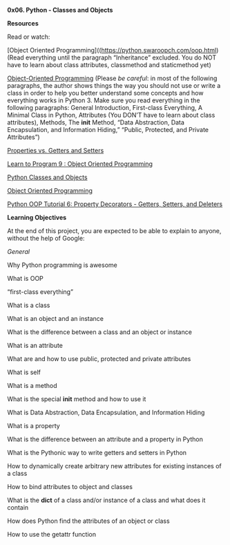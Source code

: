 **0x06. Python - Classes and Objects**

**Resources**

Read or watch:

[Object Oriented Programming]((https://python.swaroopch.com/oop.html)(Read everything until the paragraph “Inheritance” excluded. You do NOT have to learn about class attributes, classmethod and staticmethod yet)

[Object-Oriented Programming](https://python-course.eu/oop/object-oriented-programming.php) (Please *be careful*: in most of the following paragraphs, the author shows things the way you should not use or write a class in order to help you better understand some concepts and how everything works in Python 3. Make sure you read everything in the following paragraphs: General Introduction, First-class Everything, A Minimal Class in Python, Attributes (You DON’T have to learn about class attributes), Methods, The __init__ Method, “Data Abstraction, Data Encapsulation, and Information Hiding,” “Public, Protected, and Private Attributes”)

[Properties vs. Getters and Setters](https://python-course.eu/oop/properties-vs-getters-and-setters.php)

[Learn to Program 9 : Object Oriented Programming](https://www.youtube.com/watch?v=1AGyBuVCTeE)

[Python Classes and Objects](https://www.youtube.com/watch?v=apACNr7DC_s)

[Object Oriented Programming](https://www.youtube.com/watch?v=-DP1i2ZU9gk)

[Python OOP Tutorial 6: Property Decorators - Getters, Setters, and Deleters](https://www.youtube.com/watch?v=jCzT9XFZ5bw&list=PL-osiE80TeTsqhIuOqKhwlXsIBIdSeYtc&index=6)

**Learning Objectives**

At the end of this project, you are expected to be able to explain to anyone, without the help of Google:

*General*

Why Python programming is awesome

What is OOP

“first-class everything”

What is a class

What is an object and an instance

What is the difference between a class and an object or instance

What is an attribute

What are and how to use public, protected and private attributes

What is self

What is a method

What is the special __init__ method and how to use it

What is Data Abstraction, Data Encapsulation, and Information Hiding

What is a property

What is the difference between an attribute and a property in Python

What is the Pythonic way to write getters and setters in Python

How to dynamically create arbitrary new attributes for existing instances of a class

How to bind attributes to object and classes

What is the __dict__ of a class and/or instance of a class and what does it contain

How does Python find the attributes of an object or class

How to use the getattr function
